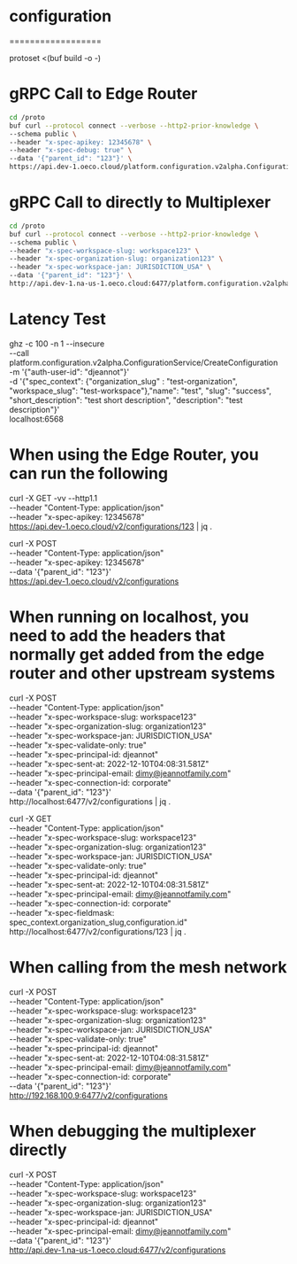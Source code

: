 # configuration

==================

protoset <(buf build -o -)

# gRPC Call to Edge Router
```sh
cd /proto
buf curl --protocol connect --verbose --http2-prior-knowledge \
--schema public \
--header "x-spec-apikey: 12345678" \
--header "x-spec-debug: true" \
--data '{"parent_id": "123"}' \
https://api.dev-1.oeco.cloud/platform.configuration.v2alpha.ConfigurationService/CreateConfiguration
```

# gRPC Call to directly to Multiplexer
```sh
cd /proto
buf curl --protocol connect --verbose --http2-prior-knowledge \
--schema public \
--header "x-spec-workspace-slug: workspace123" \
--header "x-spec-organization-slug: organization123" \
--header "x-spec-workspace-jan: JURISDICTION_USA" \
--data '{"parent_id": "123"}' \
http://api.dev-1.na-us-1.oeco.cloud:6477/platform.configuration.v2alpha.ConfigurationService/CreateConfiguration
```

# Latency Test
ghz -c 100 -n 1 --insecure \
--call platform.configuration.v2alpha.ConfigurationService/CreateConfiguration \
-m '{"auth-user-id": "djeannot"}' \
-d '{"spec_context": {"organization_slug" : "test-organization", "workspace_slug": "test-workspace"},"name": "test", "slug": "success", "short_description": "test short description", "description": "test description"}' \
localhost:6568


# When using the Edge Router, you can run the following
curl -X GET -vv --http1.1 \
--header "Content-Type: application/json" \
--header "x-spec-apikey: 12345678" \
https://api.dev-1.oeco.cloud/v2/configurations/123 | jq .

curl -X POST \
--header "Content-Type: application/json" \
--header "x-spec-apikey: 12345678" \
--data '{"parent_id": "123"}' \
https://api.dev-1.oeco.cloud/v2/configurations


# When running on localhost, you need to add the headers that normally get added from the edge router and other upstream systems
curl -X POST \
--header "Content-Type: application/json" \
--header "x-spec-workspace-slug: workspace123" \
--header "x-spec-organization-slug: organization123" \
--header "x-spec-workspace-jan: JURISDICTION_USA" \
--header "x-spec-validate-only: true" \
--header "x-spec-principal-id: djeannot" \
--header "x-spec-sent-at: 2022-12-10T04:08:31.581Z" \
--header "x-spec-principal-email: dimy@jeannotfamily.com" \
--header "x-spec-connection-id: corporate" \
--data '{"parent_id": "123"}' \
http://localhost:6477/v2/configurations | jq .

curl -X GET \
--header "Content-Type: application/json" \
--header "x-spec-workspace-slug: workspace123" \
--header "x-spec-organization-slug: organization123" \
--header "x-spec-workspace-jan: JURISDICTION_USA" \
--header "x-spec-validate-only: true" \
--header "x-spec-principal-id: djeannot" \
--header "x-spec-sent-at: 2022-12-10T04:08:31.581Z" \
--header "x-spec-principal-email: dimy@jeannotfamily.com" \
--header "x-spec-connection-id: corporate" \
--header "x-spec-fieldmask: spec_context.organization_slug,configuration.id" \
http://localhost:6477/v2/configurations/123 | jq .

# When calling from the mesh network
curl -X POST \
--header "Content-Type: application/json" \
--header "x-spec-workspace-slug: workspace123" \
--header "x-spec-organization-slug: organization123" \
--header "x-spec-workspace-jan: JURISDICTION_USA" \
--header "x-spec-validate-only: true" \
--header "x-spec-principal-id: djeannot" \
--header "x-spec-sent-at: 2022-12-10T04:08:31.581Z" \
--header "x-spec-principal-email: dimy@jeannotfamily.com" \
--header "x-spec-connection-id: corporate" \
--data '{"parent_id": "123"}' \
http://192.168.100.9:6477/v2/configurations

# When debugging the multiplexer directly
curl -X POST \
--header "Content-Type: application/json" \
--header "x-spec-workspace-slug: workspace123" \
--header "x-spec-organization-slug: organization123" \
--header "x-spec-workspace-jan: JURISDICTION_USA" \
--header "x-spec-principal-id: djeannot" \
--header "x-spec-principal-email: dimy@jeannotfamily.com" \
--data '{"parent_id": "123"}' \
http://api.dev-1.na-us-1.oeco.cloud:6477/v2/configurations
